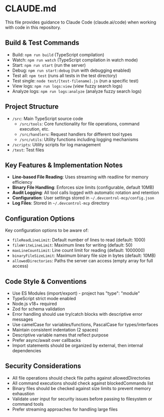 # CLAUDE.md

This file provides guidance to Claude Code (claude.ai/code) when working with code in this repository.

## Build & Test Commands
- Build: `npm run build` (TypeScript compilation)
- Watch: `npm run watch` (TypeScript compilation in watch mode)
- Start: `npm run start` (run the server)
- Debug: `npm run start:debug` (run with debugging enabled)
- Test all: `npm test` (runs all tests in the test directory)
- Test single: `node test/[test-filename].js` (run a specific test)
- View logs: `npm run logs:view` (view fuzzy search logs)
- Analyze logs: `npm run logs:analyze` (analyze fuzzy search logs)

## Project Structure
- `/src`: Main TypeScript source code
  - `/src/tools`: Core functionality for file operations, command execution, etc.
  - `/src/handlers`: Request handlers for different tool types
  - `/src/utils`: Utility functions including logging mechanisms
- `/scripts`: Utility scripts for log management
- `/test`: Test files 

## Key Features & Implementation Notes
- **Line-based File Reading**: Uses streaming with readline for memory efficiency
- **Binary File Handling**: Enforces size limits (configurable, default 10MB)
- **Audit Logging**: All tool calls logged with automatic rotation and retention
- **Configuration**: User settings stored in `~/.devcontrol-mcp/config.json`
- **Log Files**: Stored in `~/.devcontrol-mcp` directory

## Configuration Options
Key configuration options to be aware of:
- `fileReadLineLimit`: Default number of lines to read (default: 1000)
- `fileWriteLineLimit`: Maximum lines for writing (default: 50)
- `maxLineCountLimit`: Line count limit for reading (default: 1000000)
- `binaryFileSizeLimit`: Maximum binary file size in bytes (default: 10MB)
- `allowedDirectories`: Paths the server can access (empty array for full access)

## Code Style & Conventions
- Use ES Modules (import/export) - project has "type": "module"
- TypeScript strict mode enabled
- Node.js v18+ required
- Zod for schema validation
- Error handling should use try/catch blocks with descriptive error messages
- Use camelCase for variables/functions, PascalCase for types/interfaces
- Maintain consistent indentation (2 spaces)
- Descriptive variable names that reflect purpose
- Prefer async/await over callbacks
- Import statements should be organized by external, then internal dependencies

## Security Considerations
- All file operations should check file paths against allowedDirectories
- All command executions should check against blockedCommands list
- Binary files should be checked against size limits to prevent memory exhaustion
- Validate user input for security issues before passing to filesystem or command tools
- Prefer streaming approaches for handling large files